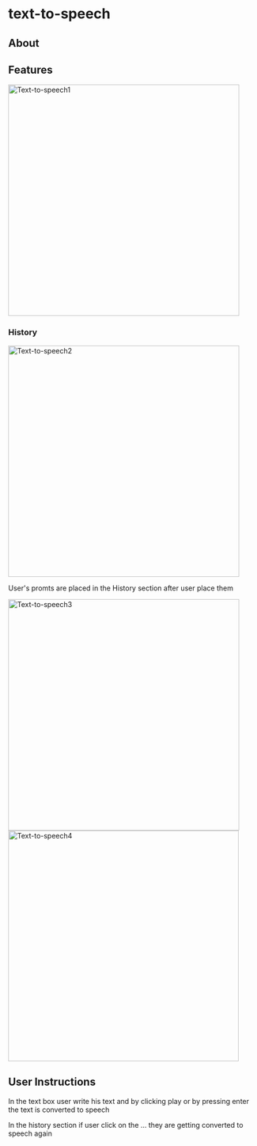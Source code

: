 ﻿# text-to-speech
## About

## Features

<img width="467" alt="Text-to-speech1" src="https://github.com/Aristotelis03/text-to-speech/assets/122119588/2de4749c-3045-4e28-bad0-89a040bfea76">


### History
<img width="467" alt="Text-to-speech2" src="https://github.com/Aristotelis03/text-to-speech/assets/122119588/1fdce722-0c80-416f-86e6-2c3dc1f5e96e">

User's promts are placed in the History section after user place them

<img width="467" alt="Text-to-speech3" src="https://github.com/Aristotelis03/text-to-speech/assets/122119588/755e2b51-a4cc-4c0e-99e2-a5f4bab21ca3">

<img width="466" alt="Text-to-speech4" src="https://github.com/Aristotelis03/text-to-speech/assets/122119588/d7497a1e-3c6c-48ee-bf26-eec495a83bf7">

## User Instructions

In the text box user write his text and by clicking play or by pressing enter the text is converted to speech

In the history section if user click on the ... they are getting converted to speech again